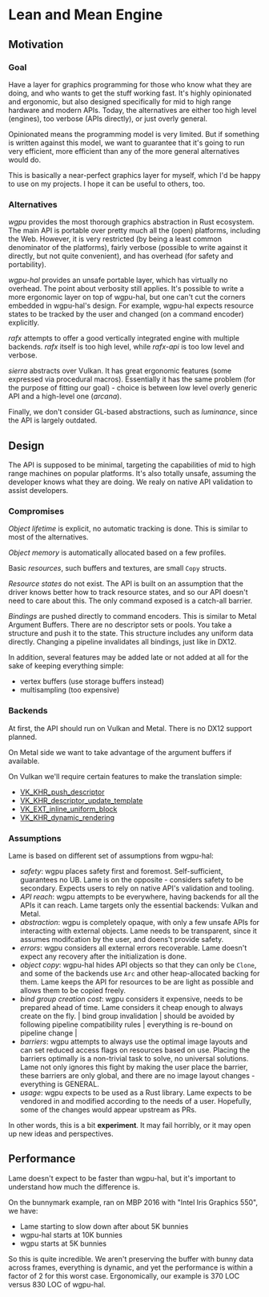 # Lean and Mean Engine

## Motivation

### Goal

Have a layer for graphics programming for those who know what they are doing, and who wants to get the stuff working fast. It's highly opinionated and ergonomic, but also designed specifically for mid to high range hardware and modern APIs. Today, the alternatives are either too high level (engines), too verbose (APIs directly), or just overly general.

Opinionated means the programming model is very limited. But if something is written against this model, we want to guarantee that it's going to run very efficient, more efficient than any of the more general alternatives would do.

This is basically a near-perfect graphics layer for myself, which I'd be happy to use on my projects. I hope it can be useful to others, too.

### Alternatives

*wgpu* provides the most thorough graphics abstraction in Rust ecosystem. The main API is portable over pretty much all the (open) platforms, including the Web. However, it is very restricted (by being a least common denominator of the platforms), fairly verbose (possible to write against it directly, but not quite convenient), and has overhead (for safety and portability).

*wgpu-hal* provides an unsafe portable layer, which has virtually no overhead. The point about verbosity still applies. It's possible to write a more ergonomic layer on top of wgpu-hal, but one can't cut the corners embedded in wgpu-hal's design. For example, wgpu-hal expects resource states to be tracked by the user and changed (on a command encoder) explicitly.

*rafx* attempts to offer a good vertically integrated engine with multiple backends. *rafx* itself is too high level, while *rafx-api* is too low level and verbose.

*sierra* abstracts over Vulkan. It has great ergonomic features (some expressed via procedural macros). Essentially it has the same problem (for the purpose of fitting our goal) - choice is between low level overly generic API and a high-level one (*arcana*).

Finally, we don't consider GL-based abstractions, such as *luminance*, since the API is largely outdated.

## Design

The API is supposed to be minimal, targeting the capabilities of mid to high range machines on popular platforms. It's also totally unsafe, assuming the developer knows what they are doing. We realy on native API validation to assist developers.

### Compromises

*Object lifetime* is explicit, no automatic tracking is done. This is similar to most of the alternatives.

*Object memory* is automatically allocated based on a few profiles.

Basic *resources*, such buffers and textures, are small `Copy` structs.

*Resource states* do not exist. The API is built on an assumption that the driver knows better how to track resource states, and so our API doesn't need to care about this. The only command exposed is a catch-all barrier.

*Bindings* are pushed directly to command encoders. This is similar to Metal Argument Buffers. There are no descriptor sets or pools. You take a structure and push it to the state. This structure includes any uniform data directly. Changing a pipeline invalidates all bindings, just like in DX12.

In addition, several features may be added late or not added at all for the sake of keeping everything simple:

  - vertex buffers (use storage buffers instead)
  - multisampling (too expensive)

### Backends

At first, the API should run on Vulkan and Metal. There is no DX12 support planned.

On Metal side we want to take advantage of the argument buffers if available.

On Vulkan we'll require certain features to make the translation simple:

  - [VK_KHR_push_descriptor](https://registry.khronos.org/vulkan/specs/1.3-extensions/man/html/VK_KHR_push_descriptor.html)
  - [VK_KHR_descriptor_update_template](https://registry.khronos.org/vulkan/specs/1.3-extensions/man/html/VK_KHR_descriptor_update_template.html)
  - [VK_EXT_inline_uniform_block](https://registry.khronos.org/vulkan/specs/1.3-extensions/man/html/VK_EXT_inline_uniform_block.html)
  - [VK_KHR_dynamic_rendering](https://registry.khronos.org/vulkan/specs/1.3-extensions/man/html/VK_KHR_dynamic_rendering.html)

### Assumptions

Lame is based on different set of assumptions from wgpu-hal:
- *safety*: wgpu places safety first and foremost. Self-sufficient, guarantees no UB. Lame is on the opposite - considers safety to be secondary. Expects users to rely on native API's validation and tooling.
- *API reach*: wgpu attempts to be everywhere, having backends for all the APIs it can reach. Lame targets only the essential backends: Vulkan and Metal.
- *abstraction*: wgpu is completely opaque, with only a few unsafe APIs for interacting with external objects. Lame needs to be transparent, since it assumes modifcation by the user, and doens't provide safety.
- *errors*: wgpu considers all external errors recoverable. Lame doesn't expect any recovery after the initialization is done.
- *object copy*: wgpu-hal hides API objects so that they can only be `Clone`, and some of the backends use `Arc` and other heap-allocated backing for them. Lame keeps the API for resources to be are light as possible and allows them to be copied freely.
- *bind group creation cost*: wgpu considers it expensive, needs to be prepared ahead of time. Lame considers it cheap enough to always create on the fly.
| bind group invalidation | should be avoided by following pipeline compatibility rules | everything is re-bound on pipeline change |
- *barriers*: wgpu attempts to always use the optimal image layouts and can set reduced access flags on resources based on use. Placing the barriers optimally is a non-trivial task to solve, no universal solutions. Lame not only ignores this fight by making the user place the barrier, these barriers are only global, and there are no image layout changes - everything is GENERAL.
- *usage*: wgpu expects to be used as a Rust library. Lame expects to be vendored in and modified according to the needs of a user. Hopefully, some of the changes would appear upstream as PRs.

In other words, this is a bit **experiment**. It may fail horribly, or it may open up new ideas and perspectives.

## Performance

Lame doesn't expect to be faster than wgpu-hal, but it's important to understand how much the difference is.

On the bunnymark example, ran on MBP 2016 with "Intel Iris Graphics 550", we have:

  - Lame starting to slow down after about 5K bunnies
  - wgpu-hal starts at 10K bunnies
  - wgpu starts at 5K bunnies

So this is quite incredible. We aren't preserving the buffer with bunny data across frames, everything is dynamic, and yet the performance is within a factor of 2 for this worst case. Ergonomically, our example is 370 LOC versus 830 LOC of wgpu-hal.
